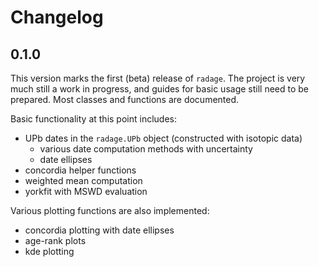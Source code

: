 # Changelog

## 0.1.0

This version marks the first (beta) release of `radage`. The project is very much still a work in progress, and guides for basic usage still need to be prepared. Most classes and functions are documented.

Basic functionality at this point includes:
- UPb dates in the `radage.UPb` object (constructed with isotopic data)
    - various date computation methods with uncertainty
    - date ellipses
- concordia helper functions
- weighted mean computation
- yorkfit with MSWD evaluation

Various plotting functions are also implemented:
- concordia plotting with date ellipses
- age-rank plots
- kde plotting
